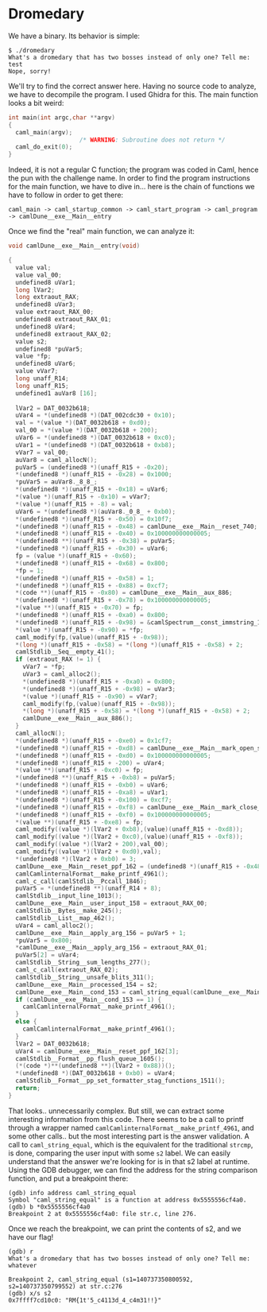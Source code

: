 # Dromedary

We have a binary. Its behavior is simple:

```
$ ./dromedary 
What's a dromedary that has two bosses instead of only one? Tell me: test
Nope, sorry!
```

We'll try to find the correct answer here. Having no source code to analyze, we have to decompile the program. I used Ghidra for this. The main function looks a bit weird:

```c
int main(int argc,char **argv)
{
  caml_main(argv);
                    /* WARNING: Subroutine does not return */
  caml_do_exit(0);
}
```

Indeed, it is not a regular C function; the program was coded in Caml, hence the pun with the challenge name. In order to find the program instructions for the main function, we have to dive in... here is the chain of functions we have to follow in order to get there:

```
caml_main -> caml_startup_common -> caml_start_program -> caml_program -> camlDune__exe__Main__entry
```

Once we find the "real" main function, we can analyze it:

```c
void camlDune__exe__Main__entry(void)

{
  value val;
  value val_00;
  undefined8 uVar1;
  long lVar2;
  long extraout_RAX;
  undefined8 uVar3;
  value extraout_RAX_00;
  undefined8 extraout_RAX_01;
  undefined8 uVar4;
  undefined8 extraout_RAX_02;
  value s2;
  undefined8 *puVar5;
  value *fp;
  undefined8 uVar6;
  value vVar7;
  long unaff_R14;
  long unaff_R15;
  undefined1 auVar8 [16];
  
  lVar2 = DAT_0032b618;
  uVar4 = *(undefined8 *)(DAT_002cdc30 + 0x10);
  val = *(value *)(DAT_0032b618 + 0xd0);
  val_00 = *(value *)(DAT_0032b618 + 200);
  uVar6 = *(undefined8 *)(DAT_0032b618 + 0xc0);
  uVar1 = *(undefined8 *)(DAT_0032b618 + 0xb8);
  vVar7 = val_00;
  auVar8 = caml_allocN();
  puVar5 = (undefined8 *)(unaff_R15 + -0x20);
  *(undefined8 *)(unaff_R15 + -0x28) = 0x1000;
  *puVar5 = auVar8._8_8_;
  *(undefined8 *)(unaff_R15 + -0x18) = uVar6;
  *(value *)(unaff_R15 + -0x10) = vVar7;
  *(value *)(unaff_R15 + -8) = val;
  uVar6 = *(undefined8 *)(auVar8._0_8_ + 0xb0);
  *(undefined8 *)(unaff_R15 + -0x50) = 0x10f7;
  *(undefined8 *)(unaff_R15 + -0x48) = camlDune__exe__Main__reset_740;
  *(undefined8 *)(unaff_R15 + -0x40) = 0x100000000000005;
  *(undefined8 **)(unaff_R15 + -0x38) = puVar5;
  *(undefined8 *)(unaff_R15 + -0x30) = uVar6;
  fp = (value *)(unaff_R15 + -0x60);
  *(undefined8 *)(unaff_R15 + -0x68) = 0x800;
  *fp = 1;
  *(undefined8 *)(unaff_R15 + -0x58) = 1;
  *(undefined8 *)(unaff_R15 + -0x88) = 0xcf7;
  *(code **)(unaff_R15 + -0x80) = camlDune__exe__Main__aux_886;
  *(undefined8 *)(unaff_R15 + -0x78) = 0x100000000000005;
  *(value **)(unaff_R15 + -0x70) = fp;
  *(undefined8 *)(unaff_R15 + -0xa0) = 0x800;
  *(undefined8 *)(unaff_R15 + -0x98) = &camlSpectrum__const_immstring_133;
  *(value *)(unaff_R15 + -0x90) = *fp;
  caml_modify(fp,(value)(unaff_R15 + -0x98));
  *(long *)(unaff_R15 + -0x58) = *(long *)(unaff_R15 + -0x58) + 2;
  camlStdlib__Seq__empty_41();
  if (extraout_RAX != 1) {
    vVar7 = *fp;
    uVar3 = caml_alloc2();
    *(undefined8 *)(unaff_R15 + -0xa0) = 0x800;
    *(undefined8 *)(unaff_R15 + -0x98) = uVar3;
    *(value *)(unaff_R15 + -0x90) = vVar7;
    caml_modify(fp,(value)(unaff_R15 + -0x98));
    *(long *)(unaff_R15 + -0x58) = *(long *)(unaff_R15 + -0x58) + 2;
    camlDune__exe__Main__aux_886();
  }
  caml_allocN();
  *(undefined8 *)(unaff_R15 + -0xe0) = 0x1cf7;
  *(undefined8 *)(unaff_R15 + -0xd8) = camlDune__exe__Main__mark_open_stag_761;
  *(undefined8 *)(unaff_R15 + -0xd0) = 0x100000000000005;
  *(undefined8 *)(unaff_R15 + -200) = uVar4;
  *(value **)(unaff_R15 + -0xc0) = fp;
  *(undefined8 **)(unaff_R15 + -0xb8) = puVar5;
  *(undefined8 *)(unaff_R15 + -0xb0) = uVar6;
  *(undefined8 *)(unaff_R15 + -0xa8) = uVar1;
  *(undefined8 *)(unaff_R15 + -0x100) = 0xcf7;
  *(undefined8 *)(unaff_R15 + -0xf8) = camlDune__exe__Main__mark_close_stag_790;
  *(undefined8 *)(unaff_R15 + -0xf0) = 0x100000000000005;
  *(value **)(unaff_R15 + -0xe8) = fp;
  caml_modify((value *)(lVar2 + 0xb8),(value)(unaff_R15 + -0xd8));
  caml_modify((value *)(lVar2 + 0xc0),(value)(unaff_R15 + -0xf8));
  caml_modify((value *)(lVar2 + 200),val_00);
  caml_modify((value *)(lVar2 + 0xd0),val);
  *(undefined8 *)(lVar2 + 0xb0) = 3;
  camlDune__exe__Main__reset_ppf_162 = (undefined8 *)(unaff_R15 + -0x48);
  camlCamlinternalFormat__make_printf_4961();
  caml_c_call(camlStdlib__Pccall_1846);
  puVar5 = *(undefined8 **)(unaff_R14 + 8);
  camlStdlib__input_line_1013();
  camlDune__exe__Main__user_input_158 = extraout_RAX_00;
  camlStdlib__Bytes__make_245();
  camlStdlib__List__map_462();
  uVar4 = caml_alloc2();
  camlDune__exe__Main__apply_arg_156 = puVar5 + 1;
  *puVar5 = 0x800;
  *camlDune__exe__Main__apply_arg_156 = extraout_RAX_01;
  puVar5[2] = uVar4;
  camlStdlib__String__sum_lengths_277();
  caml_c_call(extraout_RAX_02);
  camlStdlib__String__unsafe_blits_311();
  camlDune__exe__Main__processed_154 = s2;
  camlDune__exe__Main__cond_153 = caml_string_equal(camlDune__exe__Main__user_input_158,s2);
  if (camlDune__exe__Main__cond_153 == 1) {
    camlCamlinternalFormat__make_printf_4961();
  }
  else {
    camlCamlinternalFormat__make_printf_4961();
  }
  lVar2 = DAT_0032b618;
  uVar4 = camlDune__exe__Main__reset_ppf_162[3];
  camlStdlib__Format__pp_flush_queue_1605();
  (*(code *)**(undefined8 **)(lVar2 + 0x88))();
  *(undefined8 *)(DAT_0032b618 + 0xb0) = uVar4;
  camlStdlib__Format__pp_set_formatter_stag_functions_1511();
  return;
}
```

That looks.. unnecessarily complex. But still, we can extract some interesting information from this code. There seems to be a call to printf through a wrapper named `camlCamlinternalFormat__make_printf_4961`, and some other calls.. but the most interesting part is the answer validation.
A call to `caml_string_equal`, which is the equivalent for the traditional `strcmp`, is done, comparing the user input with some `s2` label. We can easily understand that the answer we're looking for is in that s2 label at runtime. Using the GDB debugger, we can find the address for the string comparison function, and put a breakpoint there:

```
(gdb) info address caml_string_equal
Symbol "caml_string_equal" is a function at address 0x5555556cf4a0.
(gdb) b *0x5555556cf4a0
Breakpoint 2 at 0x5555556cf4a0: file str.c, line 276.
```

Once we reach the breakpoint, we can print the contents of s2, and we have our flag!

```
(gdb) r
What's a dromedary that has two bosses instead of only one? Tell me: whatever 

Breakpoint 2, caml_string_equal (s1=140737350800592, s2=140737350799552) at str.c:276
(gdb) x/s s2
0x7ffff7cd10c0: "RM{1t'5_c4113d_4_c4m31!!}"
```
